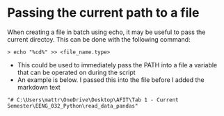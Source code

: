 # Passing the current path to a file

When creating a file in batch using echo, it may be useful to pass the current directoy. This can be done with the following command:

```conda
> echo "%cd%" >> <file_name.type>
```

-   This could be used to immediately pass the PATH into a file a variable that can be operated on during the script
-   An example is below. I passed this into the file before I added the markdown text

```conda
"# C:\Users\mattr\OneDrive\Desktop\AFIT\Tab 1 - Current Semester\EENG_032_Python\read_data_pandas"
```
